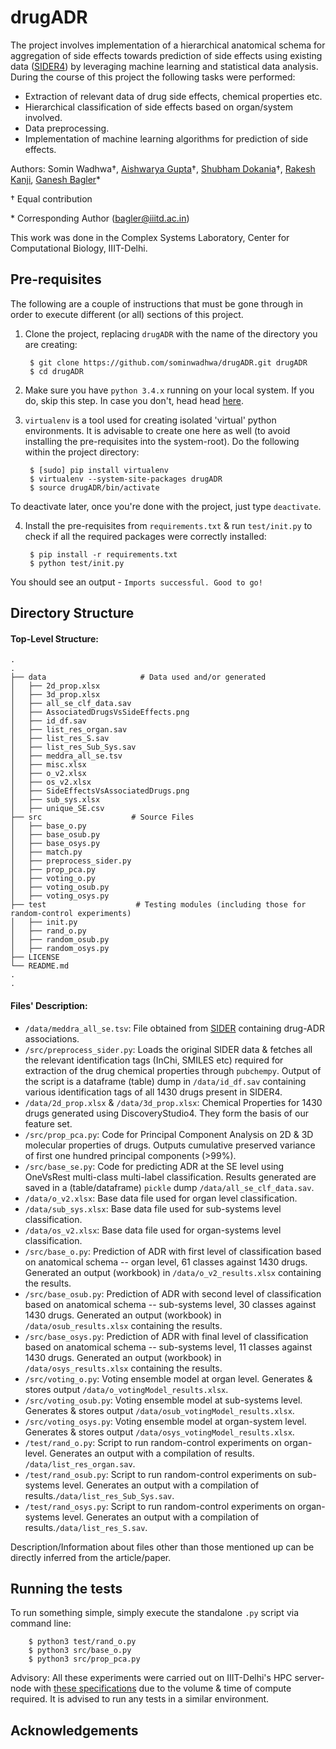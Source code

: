 # drugADR

The project involves implementation of a hierarchical anatomical schema for aggregation of side effects towards prediction of side effects using existing data ([SIDER4](http://sideeffects.embl.de/)) by leveraging machine learning and statistical data analysis. During the course of this project the following tasks were performed:
- Extraction of relevant data of drug side effects, chemical properties etc.
- Hierarchical classification of side effects based on organ/system involved.
- Data preprocessing.
- Implementation of machine learning algorithms for prediction of side effects.

Authors: Somin Wadhwa†, [Aishwarya Gupta](https://github.com/agupta04)†, [Shubham Dokania](https://github.com/shubham1810)†, [Rakesh Kanji](http://cosylab.iiitd.edu.in/people/RKanji.html), [Ganesh Bagler](http://cosylab.iiitd.edu.in/)*

† Equal contribution

&ast; Corresponding Author (bagler@iiitd.ac.in)

This work was done in the Complex Systems Laboratory, Center for Computational Biology, IIIT-Delhi.

## Pre-requisites

The following are a couple of instructions that must be gone through in order to execute different (or all) sections of this project.

1. Clone the project, replacing ``drugADR`` with the name of the directory you are creating:

        $ git clone https://github.com/sominwadhwa/drugADR.git drugADR
        $ cd drugADR

2. Make sure you have ``python 3.4.x`` running on your local system. If you do, skip this step. In case you don't, head
head [here](https://www.python.org/downloads/).

3. ``virtualenv`` is a tool used for creating isolated 'virtual' python environments. It is advisable to create one here as well (to avoid installing the pre-requisites into the system-root). Do the following within the project directory:

        $ [sudo] pip install virtualenv
        $ virtualenv --system-site-packages drugADR
        $ source drugADR/bin/activate

To deactivate later, once you're done with the project, just type ``deactivate``.

4. Install the pre-requisites from ``requirements.txt`` & run ``test/init.py`` to check if all the required packages were correctly installed:

        $ pip install -r requirements.txt
        $ python test/init.py

You should see an output - ``Imports successful. Good to go!``

## Directory Structure

#### Top-Level Structure:

    .
    .
    ├── data                     # Data used and/or generated
    │   ├── 2d_prop.xlsx
    │   ├── 3d_prop.xlsx
    │   ├── all_se_clf_data.sav
    │   ├── AssociatedDrugsVsSideEffects.png
    │   ├── id_df.sav
    │   ├── list_res_organ.sav
    │   ├── list_res_S.sav
    │   ├── list_res_Sub_Sys.sav
    │   ├── meddra_all_se.tsv
    │   ├── misc.xlsx
    │   ├── o_v2.xlsx
    │   ├── os_v2.xlsx
    │   ├── SideEffectsVsAssociatedDrugs.png
    │   ├── sub_sys.xlsx
    │   ├── unique_SE.csv
    ├── src                    # Source Files
    │   ├── base_o.py
    │   ├── base_osub.py
    │   ├── base_osys.py
    │   ├── match.py
    │   ├── preprocess_sider.py
    │   ├── prop_pca.py
    │   ├── voting_o.py
    │   ├── voting_osub.py
    │   ├── voting_osys.py
    ├── test                    # Testing modules (including those for random-control experiments)
    │   ├── init.py
    │   ├── rand_o.py
    │   ├── random_osub.py
    │   ├── random_osys.py                  
    ├── LICENSE
    └── README.md
    .
    .


#### Files' Description:

- ``/data/meddra_all_se.tsv``: File obtained from [SIDER](http://sideeffects.embl.de/download/) containing drug-ADR associations.
- ``/src/preprocess_sider.py``: Loads the original SIDER data & fetches all the relevant identification tags (InChi, SMILES etc) required for extraction of the drug chemical properties through ``pubchempy``. Output of the script is a dataframe (table) dump in ``/data/id_df.sav`` containing various identification tags of all 1430 drugs present in SIDER4.
- ``/data/2d_prop.xlsx`` & ``/data/3d_prop.xlsx``: Chemical Properties for 1430 drugs generated using DiscoveryStudio4. They form the basis of our feature set.
- ``/src/prop_pca.py``: Code for Principal Component Analysis on 2D & 3D molecular properties of drugs. Outputs cumulative preserved variance of first one hundred principal components (>99%).
- ``/src/base_se.py``: Code for predicting ADR at the SE level using OneVsRest multi-class multi-label classification. Results generated are saved in a (table/dataframe) ``pickle`` dump ``/data/all_se_clf_data.sav``.
-  ``/data/o_v2.xlsx``: Base data file used for organ level classification.
-  ``/data/sub_sys.xlsx``: Base data file used for sub-systems level classification.
-  ``/data/os_v2.xlsx``: Base data file used for organ-systems level classification.
- ``/src/base_o.py``: Prediction of ADR with first level of classification based on anatomical schema -- organ level, 61 classes against 1430 drugs. Generated an output (workbook) in ``/data/o_v2_results.xlsx`` containing the results.
- ``/src/base_osub.py``: Prediction of ADR with second level of classification based on anatomical schema -- sub-systems level, 30 classes against 1430 drugs. Generated an output (workbook) in ``/data/osub_results.xlsx`` containing the results.
- ``/src/base_osys.py``: Prediction of ADR with final level of classification based on anatomical schema -- sub-systems level, 11 classes against 1430 drugs. Generated an output (workbook) in ``/data/osys_results.xlsx`` containing the results.
- ``/src/voting_o.py``: Voting ensemble model at organ level. Generates & stores output ``/data/o_votingModel_results.xlsx``.
- ``/src/voting_osub.py``: Voting ensemble model at sub-systems level. Generates & stores output ``/data/osub_votingModel_results.xlsx``.
- ``/src/voting_osys.py``: Voting ensemble model at organ-system level. Generates & stores output ``/data/osys_votingModel_results.xlsx``.
- ``/test/rand_o.py``: Script to run random-control experiments on organ-level. Generates an output with a compilation of results. ``/data/list_res_organ.sav``.
- ``/test/rand_osub.py``: Script to run random-control experiments on sub-systems level. Generates an output with a compilation of results.``/data/list_res_Sub_Sys.sav``.
- ``/test/rand_osys.py``: Script to run random-control experiments on organ-systems level. Generates an output with a compilation of results.``/data/list_res_S.sav``.

Description/Information about files other than those mentioned up can be directly inferred from the article/paper.

## Running the tests

To run something simple, simply execute the standalone ``.py`` script via command line:

        $ python3 test/rand_o.py
        $ python3 src/base_o.py
        $ python3 src/prop_pca.py

Advisory: All these experiments were carried out on IIIT-Delhi's HPC server-node with [these specifications](http://it.iiitd.edu.in/HPC_final_doc.pdf) due to the volume & time of compute required. It is advised to run any tests in a similar environment.

## Acknowledgements

